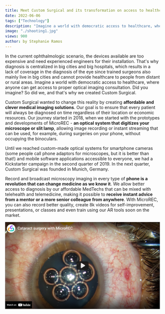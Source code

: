 ```yaml
---
title: Meet Custom Surgical and its transformation on access to healthcare worldwide
date: 2022-06-06
tags: ["Technology"]
description: "Imagine a world with democratic access to healthcare, where anyone can get access to proper optical imaging consultation. Did you imagine? So did we!"
image: "./shooting1.jpg"
views: 900
author: by Stephanie Ramos
---
```


<p>In the current ophthalmologic scenario, the devices available are too expensive and need experienced engineers for their installation. That's why diagnosis is centralized in big cities and big hospitals, which results in a lack of coverage in the diagnosis of the eye since trained surgeons also mainly live in big cities and cannot provide healthcare to people from distant or rural areas.
Imagine a world with democratic access to healthcare, where anyone can get access to proper optical imaging consultation. Did you imagine? So did we, and that's why we created Custom Surgical.
</p>
<p>Custom Surgical wanted to change this reality by creating <b>affordable and clever medical imaging solutions</b>. Our goal is to ensure that every patient will always be diagnosed on time regardless of their location or economic resources. 
Our journey started in 2018, when we started with the prototypes and developments of MicroREC - <b>an optical system that digitizes your microscope or slit lamp</b>, allowing image recording or instant streaming that can be used, for example, during surgeries on your phone, without occupying the binoculars.</p>
<p>Until we reached custom-made optical systems for smartphone cameras (some people call phone adaptors for microscopes, but it is better than that!) and mobile software applications accessible to everyone, we had a Kickstarter campaign in the second quarter of 2019. In the next quarter, Custom Surgical was founded in Munich, Germany.</p>
<p>Record and broadcast microscopy imaging in every type of <b>phone is a revolution that can change medicine as we know it</b>. We allow better access to diagnosis by our affordable MedTechs that can be mixed with telehealth and telemedicine, making it possible to <b>receive instant advice from a mentor or a more senior colleague from anywhere</b>. With MicroREC, you can also record better quality, create 8k videos for self-improvement, presentations, or classes and even train using our AR tools soon on the market.</p>

<a href="https://www.youtube.com/watch?v=QIgVxj8AbYA" target="_blank"><img src="./eye-surgery.jpg" alt="an brown eye with big pupil ready for a surgery"></img></a>
